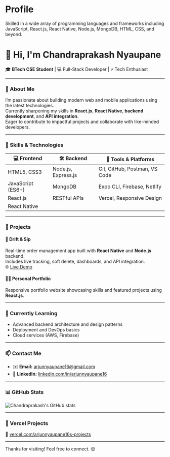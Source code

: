 # Profile
Skilled in a wide array of programming languages and frameworks including JavaScript, React.js, React Native, Node.js, MongoDB, HTML, CSS, and beyond.
# 👋 Hi, I'm Chandraprakash Nyaupane

🎓 **BTech CSE Student** | 💻 Full-Stack Developer | ⚡ Tech Enthusiast

---

### 🚀 About Me

I’m passionate about building modern web and mobile applications using the latest technologies.  
Currently sharpening my skills in **React.js**, **React Native**, **backend development**, and **API integration**.  
Eager to contribute to impactful projects and collaborate with like-minded developers.

---

### 🧰 Skills & Technologies

| 💻 Frontend           | 🛠️ Backend              | 🔧 Tools & Platforms         |
| --------------------- | ----------------------- | ---------------------------- |
| HTML5, CSS3           | Node.js, Express.js     | Git, GitHub, Postman, VS Code |
| JavaScript (ES6+)     | MongoDB                 | Expo CLI, Firebase, Netlify |
| React.js              | RESTful APIs            | Vercel, Responsive Design   |
| React Native          |                         |                              |

---

### 💼 Projects

#### 🚦 Drift & Sip
Real-time order management app built with **React Native** and **Node.js** backend.  
Includes live tracking, soft delete, dashboards, and API integration.  
🌐 [Live Demo](https://drift-and-sip-user-app.vercel.app/)

#### 🧑‍💻 Personal Portfolio  
Responsive portfolio website showcasing skills and featured projects using **React.js**.

---

### 🌱 Currently Learning

- Advanced backend architecture and design patterns  
- Deployment and DevOps basics  
- Cloud services (AWS, Firebase)

---

### 📫 Contact Me

- ✉️ **Email:** arjunnyaupane16@gmail.com  
- 🔗 **LinkedIn:** [linkedin.com/in/arjunnyaupane16](https://www.linkedin.com/in/arjunnyaupane16/)

---

### 📊 GitHub Stats

![Chandraprakash's GitHub stats](https://github-readme-stats.vercel.app/api?username=arjunnyaupane16&show_icons=true&theme=radical)

---

### 🚀 Vercel Projects

🔗 [vercel.com/arjunnyaupane16s-projects](https://vercel.com/arjunnyaupane16s-projects)

---

Thanks for visiting! Feel free to connect. 😊
